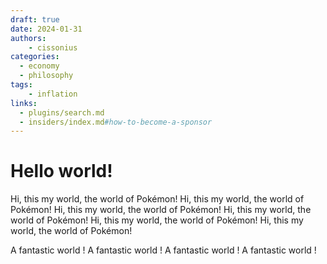```yaml
---
draft: true 
date: 2024-01-31 
authors:
    - cissonius
categories:
  - economy
  - philosophy
tags:
    - inflation
links:
  - plugins/search.md
  - insiders/index.md#how-to-become-a-sponsor
---
```


# Hello world!

Hi, this my world, the world of Pokémon!
Hi, this my world, the world of Pokémon!
Hi, this my world, the world of Pokémon!
Hi, this my world, the world of Pokémon!
Hi, this my world, the world of Pokémon!
Hi, this my world, the world of Pokémon!

<!-- more -->

A fantastic world !
A fantastic world !
A fantastic world !
A fantastic world !


